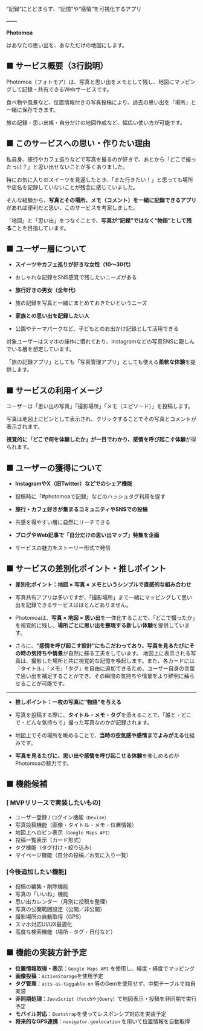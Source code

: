 “記録”にとどまらず、“記憶”や“感情”を可視化するアプリ

——

**Photomoa**

はあなたの思い出を、あなただけの地図にします。

## ■ サービス概要（3行説明）

Photomoa（フォトモア）は、写真と思い出をメモとして残し、地図にマッピングして記録・共有できるWebサービスです。

食べ物や風景など、位置情報付きの写真投稿により、過去の思い出を「場所」と一緒に保存できます。

旅の記録・思い出帳・自分だけの地図作成など、幅広い使い方が可能です。

## ■ このサービスへの思い・作りたい理由

私自身、旅行やカフェ巡りなどで写真を撮るのが好きで、あとから「どこで撮ったっけ？」と思い出せないことが多くありました。

特にお気に入りのスイーツを見返したとき、「また行きたい！」と思っても場所や店名を記録していないことが残念に感じていました。

そんな経験から、**写真とその場所、メモ（コメント）を一緒に記録できるアプリ**があれば便利だと思い、このサービスを考案しました。

「地図」と「思い出」をつなぐことで、**写真が“記録”ではなく“物語”として残る**ことを目指しています。

## ■ ユーザー層について

- **スイーツやカフェ巡りが好きな女性（10〜30代）**

- おしゃれな記録をSNS感覚で残したいニーズがある

- **旅行好きの男女（全年代）**

- 旅の記録を写真と一緒にまとめておきたいというニーズ

- **家族との思い出を記録したい人**

- 公園やテーマパークなど、子どもとのお出かけ記録として活用できる


対象ユーザーはスマホの操作に慣れており、Instagramなどの写真SNSに親しんでいる層を想定しています。

「旅の記録アプリ」としても「写真管理アプリ」としても使える**柔軟な体験**を提供します。

## ■ サービスの利用イメージ

ユーザーは「思い出の写真」「撮影場所」「メモ（エピソード）」を投稿します。

写真は地図上にピンとして表示され、クリックすることでその写真とコメントが表示されます。

**視覚的に「どこで何を体験したか」が一目でわかり、感情を呼び起こす体験**が得られます。

## ■ ユーザーの獲得について

- **InstagramやX（旧Twitter）などでのシェア機能**

- 投稿時に「#photomoaで記録」などのハッシュタグ利用を促す

- **旅行・カフェ好きが集まるコミュニティやSNSでの投稿**

- 共感を得やすい層に自然にリーチできる

- **ブログやWeb記事で「自分だけの思い出マップ」特集を企画**

- サービスの魅力をストーリー形式で発信


## ■ サービスの差別化ポイント・推しポイント

- **差別化ポイント：地図 × 写真 × メモというシンプルで直感的な組み合わせ**

- 写真共有アプリは多いですが、「撮影場所」まで一緒にマッピングして思い出を記録できるサービスはほとんどありません。

- Photomoaは、**写真 × 地図 × 思い出**を一体化することで、「どこで撮ったか」を視覚的に残し、**場所ごとに思い出を整理する新しい体験**を提供しています。

- さらに、**“感情を呼び起こす設計”**にもこだわっており、写真を見るたびに**その時の気持ちや情景**が自然に蘇る工夫をしています。
地図上に表示される写真は、撮影した場所と共に視覚的な記憶を喚起します。また、各カードには「タイトル」「メモ」「タグ」を自由に追加できるため、ユーザー自身の言葉で思い出を補足することができ、その瞬間の気持ちや情景をより鮮明に蘇らせることが可能です。
---

- **推しポイント：一枚の写真に“物語”を与える**

- 写真を投稿する際に、**タイトル・メモ・タグ**を添えることで、「誰と・どこで・どんな気持ちで」撮った写真なのかが記録されます。

- 地図上でその場所を眺めることで、**当時の空気感や感情までよみがえる**仕組みです。

- **写真を見るたびに、思い出や感情を呼び起こせる体験**を楽しめるのがPhotomoaの魅力です。


## ■ 機能候補

### [ MVPリリースで実装したいもの]

- ユーザー登録 / ログイン機能`（Devise）`
- 写真投稿機能（画像・タイトル・メモ・位置情報）
- 地図上へのピン表示`（Google Maps API）`
- 投稿一覧表示（カード形式）
- タグ機能（タグ付け・絞り込み）
- マイページ機能（自分の投稿／お気に入り一覧）

### [今後追加したい機能]

- 投稿の編集・削除機能
- 写真の「いいね」機能
- 思い出カレンダー（月別に投稿を整理）
- 写真の公開範囲設定（公開／非公開）
- 撮影場所の自動取得（GPS）
- スマホ対応UI/UX最適化
- 高度な検索機能（場所・タグ・日付など）

## ■ 機能の実装方針予定

- **位置情報取得・表示**：`Google Maps API` を使用し、緯度・経度でマッピング
- **画像投稿**：`ActiveStorage`を使用予定
- **タグ管理**：`acts-as-taggable-on` 等のGemを使用せず、中間テーブルで独自実装
- **非同期処理**：`JavaScript（fetchやjQuery）`で地図表示・投稿を非同期で実行予定
- **モバイル対応**：`Bootstrap`を使ってレスポンシブ対応を実装予定
- **将来的なGPS連携**：`navigator.geolocation` を用いて位置情報を自動取得